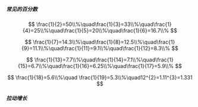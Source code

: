 ##### 常见的百分数

$$
\frac{1}{2}=50\\%\quad\frac{1}{3}=33\\%\quad\frac{1}{4}=25\\%\quad\frac{1}{5}=20\\%\quad\frac{1}{6}=16.7\\%
$$

$$
\frac{1}{7}=14.3\\%\quad\frac{1}{8}=12.5\\%\quad\frac{1}{9}=11.1\\%\quad\frac{1}{11}=9.1\\%\quad\frac{1}{12}=8.3\\%
$$

$$
\frac{1}{13}=7.7\\%\quad\frac{1}{14}=7.1\\%\quad\frac{1}{15}=6.7\\%\quad\frac{1}{16}=6.25\\%\quad\frac{1}{17}=5.9\\%
$$

$$
\frac{1}{18}=5.6\\%\quad \frac{1}{19}=5.3\\%\quad12^{2}=1.11^{3}=1.331
$$

##### 拉动增长

